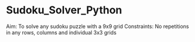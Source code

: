 # Sudoku_Solver_Python

Aim: To solve any sudoku puzzle with a 9x9 grid
Constraints: No repetitions in any rows, columns and individual 3x3 grids

